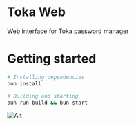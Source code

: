 # Toka Web
Web interface for Toka password manager

# Getting started
```bash
# Installing dependencies
bun install

# Building and starting
bun run build && bun start
```

![Alt](https://repobeats.axiom.co/api/embed/f779adb8f67c344a942be08101cf77ad183a879a.svg "Repobeats analytics image")